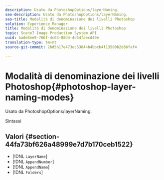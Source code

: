 ```yaml
---
description: Usato da PhotoshopOptions/layerNaming.
seo-description: Usato da PhotoshopOptions/layerNaming.
seo-title: Modalità di denominazione dei livelli Photoshop
solution: Experience Manager
title: Modalità di denominazione dei livelli Photoshop
topic: Scene7 Image Production System API
uuid: bade8ee9-766f-4c03-88d4-4d54faecd40e
translation-type: tm+mt
source-git-commit: 2bd5b17e473ec53844b4bbcb4f13580b2d6bfaf4

---
```



# Modalità di denominazione dei livelli Photoshop{#photoshop-layer-naming-modes}

Usato da PhotoshopOptions/layerNaming.

Sintassi

## Valori {#section-44fa73bf626a48999e7d7b170ceb1522}

* [!DNL `LayerName`]
* [!DNL `AppendNumber`]
* [!DNL `AppendName`]
* [!DNL `Folders`]

